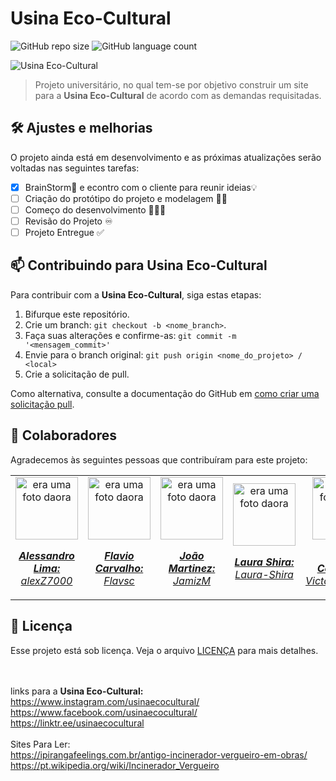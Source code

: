 # Usina Eco-Cultural

![GitHub repo size](https://img.shields.io/github/repo-size/alexZ7000/UsinaEcoCultural?style=for-the-badge)
![GitHub language count](https://img.shields.io/github/languages/count/alexZ7000/UsinaEcoCultural?style=for-the-badge)

<img src="https://github.com/alexZ7000/UsinaEcoCultural/assets/78627928/0ffffa65-ccb1-4942-95f2-9602f81ef48e" alt="Usina Eco-Cultural">

> Projeto universitário, no qual tem-se por objetivo construir um site para a <b>Usina Eco-Cultural</b> de acordo com as demandas requisitadas.

## 🛠️ Ajustes e melhorias 

O projeto ainda está em desenvolvimento e as próximas atualizações serão voltadas nas seguintes tarefas:

- [x] BrainStorm🧠 e econtro com o cliente para reunir ideias💡 
- [ ] Criação do protótipo do projeto e modelagem ✍🏼
- [ ] Começo do desenvolvimento 👨🏼‍💻
- [ ] Revisão do Projeto ♾️
- [ ] Projeto Entregue ✅

## 📫 Contribuindo para Usina Eco-Cultural

Para contribuir com a <b>Usina Eco-Cultural</b>, siga estas etapas:

1. Bifurque este repositório.
2. Crie um branch: `git checkout -b <nome_branch>`.
3. Faça suas alterações e confirme-as: `git commit -m '<mensagem_commit>'`
4. Envie para o branch original: `git push origin <nome_do_projeto> / <local>`
5. Crie a solicitação de pull.

Como alternativa, consulte a documentação do GitHub em [como criar uma solicitação pull](https://help.github.com/en/github/collaborating-with-issues-and-pull-requests/creating-a-pull-request).

## 🤝 Colaboradores

Agradecemos às seguintes pessoas que contribuíram para este projeto:
<table>
  <tr>
    <td align="center">
      <a href="#">
        <img src="https://avatars.githubusercontent.com/u/78627928?v=4" width="100px;" alt="era uma foto daora"/><br>
        <sub>
          <p><b><i>Alessandro Lima:</i></b> <a href="https://github.com/alexZ7000"><i>alexZ7000</i></a></p>
        </sub>
      </a>
    </td>
    <td align="center">
      <a href="#">
        <img src="https://avatars.githubusercontent.com/u/124106382?v=4" width="100px;" alt="era uma foto daora"/><br>
        <sub>
          <p><b><i>Flavio Carvalho:</i></b> <a href="https://github.com/Flavsc"><i>Flavsc</i></a></p>
        </sub>
      </a>
    </td>
    <td align="center">
      <a href="#">
        <img src="https://avatars.githubusercontent.com/u/133376282?v=4" width="100px;" alt="era uma foto daora"/><br>
        <sub>
          <p><b><i>João Martinez:</i></b> <a href="https://github.com/JamizM"><i>JamizM</i></a></p>
        </sub>
      </a>
    </td>
    <td align="center">
      <a href="#">
        <img src="https://avatars.githubusercontent.com/u/131884837?v=4" width="100px;" alt="era uma foto daora"/><br>
        <sub>
          <p><b><i>Laura Shira:</i></b> <a href="https://github.com/Laura-Shira"><i>Laura-Shira</i></a></p>
        </sub>
      </a>
    </td>
    <td align="center">
      <a href="#">
        <img src="https://avatars.githubusercontent.com/u/133376215?v=4" width="100px;" alt="era uma foto daora"/><br>
        <sub>
          <p><b><i>Victor Codinhoto:</i></b> <a href="https://github.com/VictorCodinhoto"><i>VictorCodinhoto</i></a></p>
        </sub>
      </a>
    </td>
    <td align="center">
      <a href="#">
        <img src="https://avatars.githubusercontent.com/u/126502239?v=4" width="100px;" alt="era uma foto daora"/><br>
        <sub>
          <p><b><i>Matheus Chinen:</i></b> <a href="https://github.com/Matz34231"><i>Matz34231</i></a></p>
        </sub>
      </a>
    </td>
  </tr>
</table>

## 📝 Licença

Esse projeto está sob licença. Veja o arquivo [LICENÇA](LICENSE.md) para mais detalhes.

<br><br>
links para a <b>Usina Eco-Cultural:</b><br>
https://www.instagram.com/usinaecocultural/<br>
https://www.facebook.com/usinaecocultural/<br>
https://linktr.ee/usinaecocultural
<br><br>
Sites Para Ler:<br>
https://ipirangafeelings.com.br/antigo-incinerador-vergueiro-em-obras/ <br>
https://pt.wikipedia.org/wiki/Incinerador_Vergueiro
